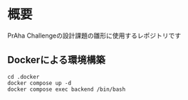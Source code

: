 # 概要
PrAha Challengeの設計課題の雛形に使用するレポジトリです

## Dockerによる環境構築

```
cd .docker
docker compose up -d
docker compose exec backend /bin/bash
```
